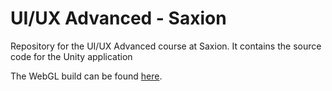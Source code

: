 # UI/UX Advanced - Saxion
Repository for the UI/UX Advanced course at Saxion. It contains the source code for the Unity application

The WebGL build can be found [here](https://teodorvecerdi.github.io/uiux_advanced_application/).
